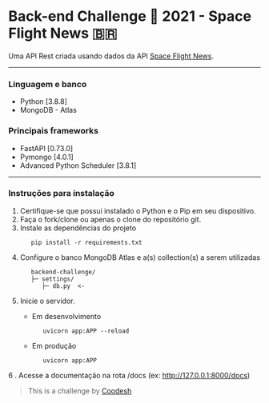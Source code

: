 # Back-end Challenge 🏅 2021 - Space Flight News :brazil:


Uma API Rest criada usando dados da API [Space Flight News](https://api.spaceflightnewsapi.net/v3/documentation).
******
### Linguagem e banco
*   Python [3.8.8]
*   MongoDB - Atlas

### Principais frameworks
* FastAPI [0.73.0]
* Pymongo [4.0.1]
* Advanced Python Scheduler [3.8.1]
*****
### Instruções para instalação
1.   Certifique-se que possui instalado o Python e o Pip em seu dispositivo.
2.   Faça o fork/clone ou apenas o clone do repositório git.
3.   Instale as dependências do projeto
     ```
        pip install -r requirements.txt
     ```
4.   Configure o banco MongoDB Atlas e a(s) collection(s) a serem utilizadas
     ```
        backend-challenge/
        ├─ settings/
           ├─ db.py  <-

     ```
5.   Inicie o servidor.
     *   Em desenvolvimento
         ```
            uvicorn app:APP --reload
         ```

     *   Em produção
         ```
            uvicorn app:APP
         ```

6 . Acesse a documentação na rota /docs (ex: http://127.0.0.1:8000/docs)



> This is a challenge by [Coodesh](https://coodesh.com/)








